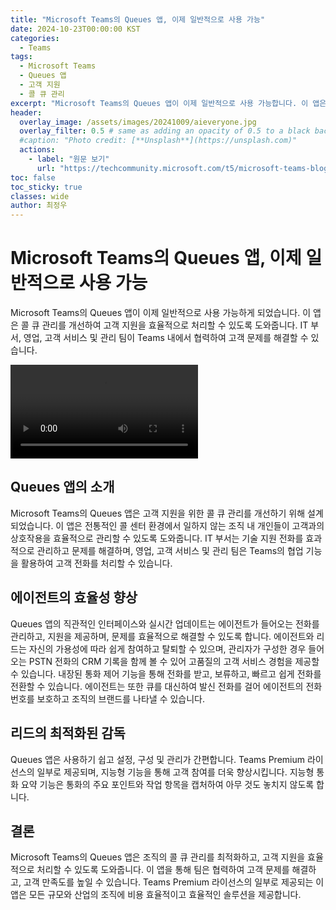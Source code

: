 ```yaml
---
title: "Microsoft Teams의 Queues 앱, 이제 일반적으로 사용 가능"
date: 2024-10-23T00:00:00 KST
categories:
  - Teams
tags:
  - Microsoft Teams
  - Queues 앱
  - 고객 지원
  - 콜 큐 관리
excerpt: "Microsoft Teams의 Queues 앱이 이제 일반적으로 사용 가능합니다. 이 앱은 콜 큐 관리를 개선하여 고객 지원을 효율적으로 처리할 수 있도록 도와줍니다."
header:
  overlay_image: /assets/images/20241009/aieveryone.jpg
  overlay_filter: 0.5 # same as adding an opacity of 0.5 to a black background
  #caption: "Photo credit: [**Unsplash**](https://unsplash.com)"
  actions:
    - label: "원문 보기"
      url: "https://techcommunity.microsoft.com/t5/microsoft-teams-blog/queues-app-for-microsoft-teams-now-generally-available/ba-p/4276837"
toc: false
toc_sticky: true
classes: wide
author: 최정우
---
```


# Microsoft Teams의 Queues 앱, 이제 일반적으로 사용 가능

Microsoft Teams의 Queues 앱이 이제 일반적으로 사용 가능하게 되었습니다. 이 앱은 콜 큐 관리를 개선하여 고객 지원을 효율적으로 처리할 수 있도록 도와줍니다. IT 부서, 영업, 고객 서비스 및 관리 팀이 Teams 내에서 협력하여 고객 문제를 해결할 수 있습니다.

<video data-shaka-player="" id="video" crossorigin="anonymous" webkit-playsinline="" playsinline="" class="shaka-video" src="blob:https://medius.microsoft.com/c589eb5a-af29-44dc-96f9-7ecc2805268b"></video>

## Queues 앱의 소개

Microsoft Teams의 Queues 앱은 고객 지원을 위한 콜 큐 관리를 개선하기 위해 설계되었습니다. 이 앱은 전통적인 콜 센터 환경에서 일하지 않는 조직 내 개인들이 고객과의 상호작용을 효율적으로 관리할 수 있도록 도와줍니다. IT 부서는 기술 지원 전화를 효과적으로 관리하고 문제를 해결하며, 영업, 고객 서비스 및 관리 팀은 Teams의 협업 기능을 활용하여 고객 전화를 처리할 수 있습니다.

## 에이전트의 효율성 향상

Queues 앱의 직관적인 인터페이스와 실시간 업데이트는 에이전트가 들어오는 전화를 관리하고, 지원을 제공하며, 문제를 효율적으로 해결할 수 있도록 합니다. 에이전트와 리드는 자신의 가용성에 따라 쉽게 참여하고 탈퇴할 수 있으며, 관리자가 구성한 경우 들어오는 PSTN 전화의 CRM 기록을 함께 볼 수 있어 고품질의 고객 서비스 경험을 제공할 수 있습니다. 내장된 통화 제어 기능을 통해 전화를 받고, 보류하고, 빠르고 쉽게 전화를 전환할 수 있습니다. 에이전트는 또한 큐를 대신하여 발신 전화를 걸어 에이전트의 전화 번호를 보호하고 조직의 브랜드를 나타낼 수 있습니다.

## 리드의 최적화된 감독

Queues 앱은 사용하기 쉽고 설정, 구성 및 관리가 간편합니다. Teams Premium 라이선스의 일부로 제공되며, 지능형 기능을 통해 고객 참여를 더욱 향상시킵니다. 지능형 통화 요약 기능은 통화의 주요 포인트와 작업 항목을 캡처하여 아무 것도 놓치지 않도록 합니다.

## 결론

Microsoft Teams의 Queues 앱은 조직의 콜 큐 관리를 최적화하고, 고객 지원을 효율적으로 처리할 수 있도록 도와줍니다. 이 앱을 통해 팀은 협력하여 고객 문제를 해결하고, 고객 만족도를 높일 수 있습니다. Teams Premium 라이선스의 일부로 제공되는 이 앱은 모든 규모와 산업의 조직에 비용 효율적이고 효율적인 솔루션을 제공합니다.
